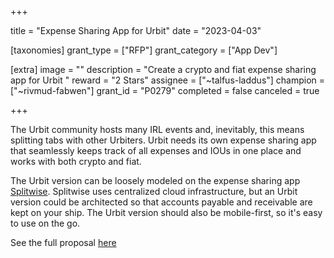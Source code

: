 +++

title = "Expense Sharing App for Urbit"
date = "2023-04-03"

[taxonomies]
grant_type = ["RFP"]
grant_category = ["App Dev"]

[extra]
image = ""
description = "Create a crypto and fiat expense sharing app for Urbit "
reward = "2 Stars"
assignee = ["~talfus-laddus"]
champion = ["~rivmud-fabwen"]
grant_id = "P0279"
completed = false
canceled = true

+++

The Urbit community hosts many IRL events and, inevitably, this means splitting tabs with other Urbiters. Urbit needs its own expense sharing app that seamlessly keeps track of all expenses and IOUs in one place and works with both crypto and fiat.

The Urbit version can be loosely modeled on the expense sharing app [Splitwise](https://www.splitwise.com). Splitwise uses centralized cloud infrastructure, but an Urbit version could be architected so that accounts payable and receivable are kept on your ship. The Urbit version should also be mobile-first, so it's easy to use on the go.

See the full proposal [here](https://urbit.org/grants/splitwise)
